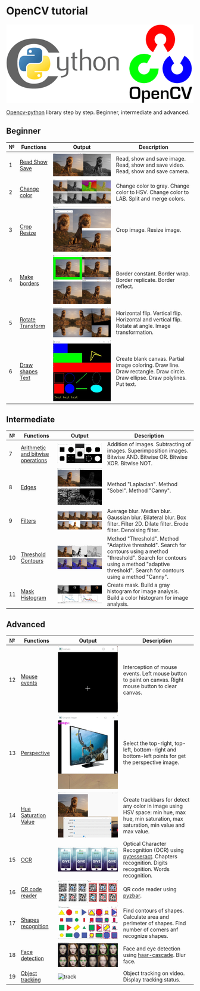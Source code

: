 # OpenCV tutorial
<p align="center">
  <img src="https://github.com/Alekselion/opencv-tutorial/blob/master/illustrations/opencv.png">
</p>

[Opencv-python](https://pypi.org/project/opencv-python/) library step by step. Beginner, intermediate and advanced.

## Beginner
№ | Functions | Output | Description
--|-----------|--------|------------
1 | [Read Show Save](https://github.com/Alekselion/opencv-tutorial/blob/master/1_read_show_save.py) | ![show](https://github.com/Alekselion/opencv-tutorial/blob/master/illustrations/1_show.jpg) | Read, show and save image. Read, show and save video. Read, show and save camera.
2 | [Change color](https://github.com/Alekselion/opencv-tutorial/blob/master/2_colors.py) | ![colors](https://github.com/Alekselion/opencv-tutorial/blob/master/illustrations/2_colors.jpg) | Change color to gray. Change color to HSV. Change color to LAB. Split and merge colors.
3 | [Crop Resize](https://github.com/Alekselion/opencv-tutorial/blob/master/3_crop_resize.py) | ![crop](https://github.com/Alekselion/opencv-tutorial/blob/master/illustrations/3_crop_resize.jpg) | Сrop image. Resize image.
4 | [Make borders](https://github.com/Alekselion/opencv-tutorial/blob/master/4_borders.py) | ![borders](https://github.com/Alekselion/opencv-tutorial/blob/master/illustrations/4_borders.jpg) | Border constant. Border wrap. Border replicate. Border reflect.
5 | [Rotate Transform](https://github.com/Alekselion/opencv-tutorial/blob/master/5_rotate_transform.py) | ![rotate](https://github.com/Alekselion/opencv-tutorial/blob/master/illustrations/5_rotate_transform.jpg) | Horizontal flip. Vertical flip. Horizontal and vertical flip. Rotate at angle. Image transformation.
6 | [Draw shapes Text](https://github.com/Alekselion/opencv-tutorial/blob/master/6_shapes_text.py) | ![draw shapes](https://github.com/Alekselion/opencv-tutorial/blob/master/illustrations/6_shapes.jpg) | Create blank canvas. Partial image coloring. Draw line. Draw rectangle. Draw circle. Draw ellipse. Draw polylines. Put text.

## Intermediate 
№ | Functions | Output | Description
--|-----------|--------|------------
7 | [Arithmetic and bitwise operations](https://github.com/Alekselion/opencv-tutorial/blob/master/7_operations.py) | ![operation](https://github.com/Alekselion/opencv-tutorial/blob/master/illustrations/7_operations.jpg) | Addition of images. Subtracting of images. Superimposition images. Bitwise AND. Bitwise OR. Bitwise XOR. Bitwise NOT.
8 | [Edges](https://github.com/Alekselion/opencv-tutorial/blob/master/8_edges.py) | ![edges](https://github.com/Alekselion/opencv-tutorial/blob/master/illustrations/8_edges.jpg) | Method "Laplacian". Method "Sobel". Method "Canny".
9 | [Filters](https://github.com/Alekselion/opencv-tutorial/blob/master/9_filters.py) | ![filters](https://github.com/Alekselion/opencv-tutorial/blob/master/illustrations/9_filters.jpg) | Average blur. Median blur. Gaussian blur. Bilateral blur. Box filter. Filter 2D. Dilate filter. Erode filter. Denoising filter.
10 | [Threshold Contours](https://github.com/Alekselion/opencv-tutorial/blob/master/10_threshold_contours.py) | ![contours](https://github.com/Alekselion/opencv-tutorial/blob/master/illustrations/10_contours.jpg) | Method "Threshold". Method "Adaptive threshold". Search for contours using a method "threshold". Search for contours using a method "adaptive threshold". Search for contours using a method "Canny".
11 | [Mask Histogram](https://github.com/Alekselion/opencv-tutorial/blob/master/11_mask_histogram.py) | ![histogram](https://github.com/Alekselion/opencv-tutorial/blob/master/illustrations/11_histogram.jpg) | Create mask. Build a gray histogram for image analysis. Build a color histogram for image analysis.

## Advanced
№  | Functions | Output | Description
---|-----------|--------|------------
12 | [Mouse events](https://github.com/Alekselion/opencv-tutorial/blob/master/12_painting.py) | ![paint](https://github.com/Alekselion/opencv-tutorial/blob/master/illustrations/12_paint.gif) | Interception of mouse events. Left mouse button to paint on canvas. Right mouse button to clear canvas.
13 | [Perspective](https://github.com/Alekselion/opencv-tutorial/blob/master/13_perspective.py) | ![perspective](https://github.com/Alekselion/opencv-tutorial/blob/master/illustrations/13_perspective.gif) | Select the top-right, top-left, bottom-right and bottom-left points for get the perspective image. 
14 | [Hue Saturation Value](https://github.com/Alekselion/opencv-tutorial/blob/master/14_HSV.py) | ![hsv](https://github.com/Alekselion/opencv-tutorial/blob/master/illustrations/14_hsv.gif) | Create trackbars for detect any color in image using HSV space: min hue, max hue, min saturation, max saturation, min value and max value.
15 | [OCR](https://github.com/Alekselion/opencv-tutorial/blob/master/15_OCR.py) | ![ocr](https://github.com/Alekselion/opencv-tutorial/blob/master/illustrations/15_ocr.jpg) | Optical Character Recognition (OCR) using [pytesseract](https://pypi.org/project/pytesseract/). Chapters recognition. Digits recognition. Words recognition.
16 | [QR code reader](https://github.com/Alekselion/opencv-tutorial/blob/master/16_qr-code_reader.py) | ![qr](https://github.com/Alekselion/opencv-tutorial/blob/master/illustrations/16_qr.jpg) | QR code reader using [pyzbar](https://pypi.org/project/pyzbar/).
17 | [Shapes recognition](https://github.com/Alekselion/opencv-tutorial/blob/master/17_shapes_recognition.py) | ![shapes](https://github.com/Alekselion/opencv-tutorial/blob/master/illustrations/17_shapes.jpg) | Find contours of shapes. Calculate area and perimeter of shapes. Find number of corners anf recognize shapes.
18 | [Face detection](https://github.com/Alekselion/opencv-tutorial/blob/master/18_face_detection.py) | ![face](https://github.com/Alekselion/opencv-tutorial/blob/master/illustrations/18_faces.jpg) | Face and eye detection using [haar-cascade](https://github.com/anaustinbeing/haar-cascade-files). Blur face.
19 | [Object tracking](https://github.com/Alekselion/opencv-tutorial/blob/master/19_object_tracking.py) | ![track](https://github.com/Alekselion/opencv-tutorial/blob/master/illustrations/19_track.gif) | Object tracking on video. Display tracking status.

